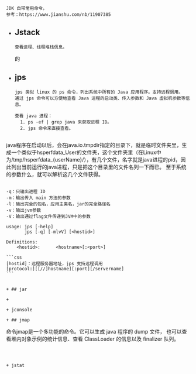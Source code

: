 ~~~ 
JDK 自带常用命令。
参考：https://www.jianshu.com/nb/11907385
~~~



+ ## Jstack

  ~~~
  查看进程、线程堆栈信息。
  ~~~

  的



+ ## jps

  ~~~
  jps 类似 linux 的 ps 命令，列出系统中所有的 Java 应用程序。支持远程调用。
  通过 jps 命令可以方便地查看 Java 进程的启动类、传入参数和 Java 虚拟机参数等信息。
  
  查看 java 进程：
  	1. ps -ef | grep java 来获取进程 ID。
    2. jps 命令来直接查看。
    
java程序在启动以后，会在java.io.tmpdir指定的目录下，就是临时文件夹里，生成一个类似于hsperfdata_User的文件夹，这个文件夹里（在Linux中为/tmp/hsperfdata_{userName}/），有几个文件，名字就是java进程的pid，因此列出当前运行的java进程，只是把这个目录里的文件名列一下而已。 至于系统的参数什么，就可以解析这几个文件获得。
  ~~~
  
  -q：只输出进程 ID
  -m：输出传入 main 方法的参数
  -l：输出完全的包名，应用主类名，jar的完全路径名
-v：输出jvm参数
  -V：输出通过flag文件传递到JVM中的参数
  
usage: jps [-help]
         jps [-q] [-mlvV] [<hostid>]
  
  Definitions:
      <hostid>:      <hostname>[:<port>]

```css
[hostid]：远程服务器地址，jps 支持远程调用
[protocol:][[//]hostname][:port][/servername]
```


+ ## jar

+ 

+ jconsole

+ ## jmap

  ~~~
  命令jmap是一个多功能的命令。它可以生成 java 程序的 dump 文件， 也可以查看堆内对象示例的统计信息、查看 ClassLoader 的信息以及 finalizer 队列。
  ~~~

  

+ jstat

